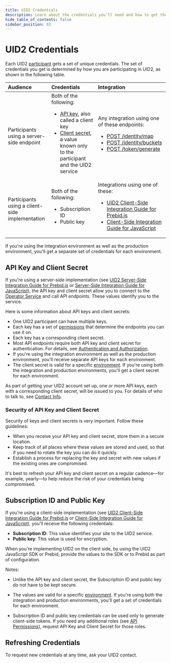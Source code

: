 ```yaml
---
title: UID2 Credentials
description: Learn about the credentials you'll need and how to get them.
hide_table_of_contents: false
sidebar_position: 03
---
```


# UID2 Credentials

Each UID2 <a href="/docs/intro#participants">participant</a> gets a set of unique credentials. The set of credentials you get is determined by how you are participating in UID2, as shown in the following table.

| Audience | Credentials | Integration |
| :--- | :--- | :--- |
| Participants using a server-side endpoint  | Both of the following:<ul><li>[API key](../ref-info/glossary-uid.md#gl-api-key), also called a client key</li><li>[Client secret](../ref-info/glossary-uid.md#gl-client-secret), a value known only to the participant and the UID2 service</li></ul> | Any integration using one of these endpoints: <ul><li>[POST&nbsp;/identity/map](../endpoints/post-identity-map.md)</li><li>[POST&nbsp;/identity/buckets](../endpoints/post-identity-buckets.md)</li><li>[POST&nbsp;/token/generate](../endpoints/post-token-generate.md)</li></ul> |
| Participants using a client-side implementation  | Both of the following: <ul><li>Subscription ID</li><li>Public key</li></ul> | Integrations using one of these: <ul><li>[UID2 Client-Side Integration Guide for Prebid.js](../guides/integration-prebid-client-side.md)</li><li>[Client-Side Integration Guide for JavaScript](../guides/publisher-client-side.md)</li></ul> |

If you're using the integration environment as well as the production environment, you'll get a separate set of credentials for each environment.

<!-- It includes:

* [API Key and Client Secret](#api-key-and-client-secret)
  * [Security of API Key and Client Secret](#security-of-api-key-and-client-secret)
* [Subscription ID and Public Key](#subscription-id-and-public-key)
* [Refreshing Credentials](#refreshing-credentials)
 -->

## API Key and Client Secret

If you're using a server-side implementation (see [UID2 Server-Side Integration Guide for Prebid.js](../guides/integration-prebid-server-side.md) or [Server-Side Integration Guide for JavaScript](../guides/integration-javascript-standard.md)), the API key and client secret allow you to connect to the [Operator Service](../ref-info/glossary-uid.md#gl-operator-service) and call API endpoints. These values identify you to the service.

Here is some information about API keys and client secrets:
- One UID2 participant can have multiple keys.
- Each key has a set of [permissions](gs-permissions.md) that determine the endpoints you can use it on.
- Each key has a corresponding client secret.
- Most API endpoints require both API key and client secret for authentication. For details, see [Authentication and Authorization](gs-auth.md).
- If you're using the integration environment as well as the production environment, you'll receive separate API keys for each environment.
- The client secret is valid for a specific [environment](gs-environments.md). If you're using both the integration and production environments, you'll get a client secret for each environment.

As part of getting your UID2 account set up, one or more API keys, each with a corresponding client secret, will be issued to you. For details of who to talk to, see [Contact Info](gs-account-setup.md#contact-info).

### Security of API Key and Client Secret

Security of keys and client secrets is very important. Follow these guidelines:

- When you receive your API key and client secret, store them in a secure location.
- Keep track of all places where these values are stored and used, so that if you need to rotate the key you can do it quickly.
- Establish a process for replacing the key and secret with new values if the existing ones are compromised.

It's best to refresh your API key and client secret on a regular cadence&#8212;for example, yearly&#8212;to help reduce the risk of your credentials being compromised.

## Subscription ID and Public Key

If you're using a client-side implementation (see [UID2 Client-Side Integration Guide for Prebid.js](../guides/integration-prebid-client-side.md) or [Client-Side Integration Guide for JavaScript](../guides/publisher-client-side.md)), you'll receive the following credentials:
- **Subscription ID**: This value identifies your site to the UID2 service.
- **Public key**: This value is used for encryption.

When you're implementing UID2 on the client side, by using the UID2 JavaScript SDK or Prebid, provide the values to the SDK or to Prebid as part of configuration.

Notes:

- Unlike the API key and client secret, the Subscription ID and public key do not have to be kept secure.

- The values are valid for a specific [environment](gs-environments.md). If you're using both the integration and production environments, you'll get a set of credentials for each environment.

- Subscription ID and public key credentials can be used only to generate client-side tokens. If you need any additional roles (see [API Permissions](gs-permissions.md)), request API Key and Client Secret for those roles. <!-- (**GWH_KT added last bullet to this GS article based on work on Publisher Options page. Review please.**) -->

## Refreshing Credentials

To request new credentials at any time, ask your UID2 contact.
